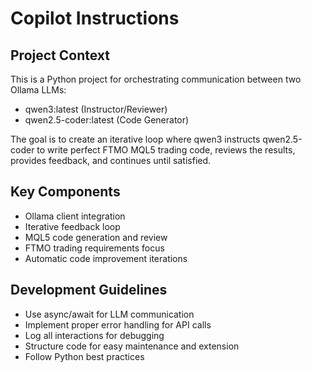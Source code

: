 # Copilot Instructions

<!-- Use this file to provide workspace-specific custom instructions to Copilot. For more details, visit https://code.visualstudio.com/docs/copilot/copilot-customization#_use-a-githubcopilotinstructionsmd-file -->

## Project Context

This is a Python project for orchestrating communication between two Ollama LLMs:
- qwen3:latest (Instructor/Reviewer)
- qwen2.5-coder:latest (Code Generator)

The goal is to create an iterative loop where qwen3 instructs qwen2.5-coder to write perfect FTMO MQL5 trading code, reviews the results, provides feedback, and continues until satisfied.

## Key Components

- Ollama client integration
- Iterative feedback loop
- MQL5 code generation and review
- FTMO trading requirements focus
- Automatic code improvement iterations

## Development Guidelines

- Use async/await for LLM communication
- Implement proper error handling for API calls
- Log all interactions for debugging
- Structure code for easy maintenance and extension
- Follow Python best practices
